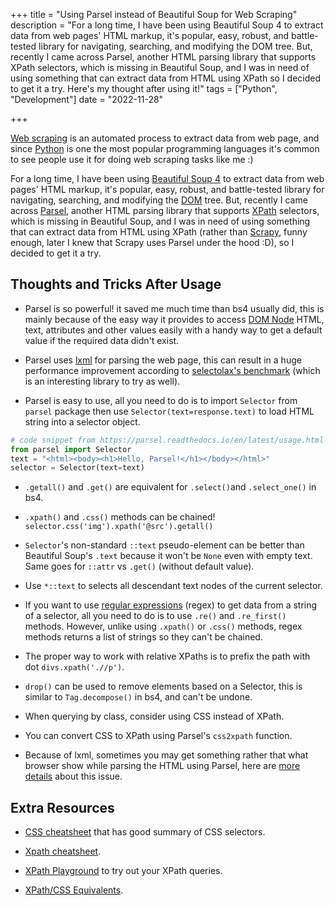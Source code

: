 +++
title = "Using Parsel instead of Beautiful Soup for Web Scraping"
description = "For a long time, I have been using Beautiful Soup 4 to extract data from web pages' HTML markup, it's popular, easy, robust, and battle-tested library for navigating, searching, and modifying the DOM tree. But, recently I came across Parsel, another HTML parsing library that supports XPath selectors, which is missing in Beautiful Soup, and I was in need of using something that can extract data from HTML using XPath so I decided to get it a try. Here's my thought after using it!"
tags = ["Python",  "Development"]
date = "2022-11-28"

+++

[Web scraping](https://en.wikipedia.org/wiki/Web_scraping) is an automated process to extract data from web page, and since [Python](https://www.python.org/) is one the most popular programming languages it's common to see people use it for doing web scraping tasks like me :)

For a long time, I have been using [Beautiful Soup 4](http://www.crummy.com/software/BeautifulSoup/) to extract data from web pages' HTML markup, it's popular, easy, robust, and battle-tested library for navigating, searching, and modifying the [DOM](https://developer.mozilla.org/en-US/docs/Web/API/Document_Object_Model/Introduction) tree. But, recently I came across [Parsel](https://github.com/scrapy/parsel), another HTML parsing library that supports [XPath](https://developer.mozilla.org/en-US/docs/Web/XPath) selectors, which is missing in Beautiful Soup, and I was in need of using something that can extract data from HTML using XPath (rather than [Scrapy](https://scrapy.org/), funny enough, later I knew that Scrapy uses Parsel under the hood :D), so I decided to get it a try.

## Thoughts and Tricks After Usage

- Parsel is so powerful! it saved me much time than bs4 usually did, this is mainly because of the easy way it provides to access [DOM Node](https://developer.mozilla.org/en-US/docs/Web/API/Node) HTML, text, attributes and other values easily with a handy way to get a default value if the required data didn't exist.

- Parsel uses [lxml](https://lxml.de/) for parsing the web page, this can result in a huge performance improvement according to [selectolax's benchmark](https://github.com/rushter/selectolax#simple-benchmark) (which is an interesting library to try as well).

- Parsel is easy to use, all you need to do is to import `Selector` from `parsel` package then use `Selector(text=response.text)` to load HTML string into a selector object.

```python
# code snippet from https://parsel.readthedocs.io/en/latest/usage.html  
from parsel import Selector  
text = "<html><body><h1>Hello, Parsel!</h1></body></html>"  
selector = Selector(text=text)
```

- `.getall()` and `.get()` are equivalent for `.select()`and `.select_one()` in bs4.

- `.xpath()` and `.css()` methods can be chained! `selector.css('img').xpath('@src').getall()`

- `Selector`'s non-standard `::text` pseudo-element can be better than Beautiful Soup's `.text` because it won't be `None` even with empty text. Same goes for `::attr` vs `.get()` (without default value).

- Use `*::text` to selects all descendant text nodes of the current selector.

- If you want to use [regular expressions](https://en.wikipedia.org/wiki/Regular_expression) (regex) to get data from a string of a selector, all you need to do is to use `.re()` and `.re_first()` methods. However, unlike using `.xpath()` or `.css()` methods, regex methods returns a list of strings so they can't be chained.

- The proper way to work with relative XPaths is to prefix the path with dot `divs.xpath('.//p')`.

- `drop()` can be used to remove elements based on a Selector, this is similar to `Tag.decompose()` in bs4, and can't be undone.

- When querying by class, consider using CSS instead of XPath.

- You can convert CSS to XPath using Parsel's `css2xpath` function.

- Because of lxml, sometimes you may get something rather that what browser show while parsing the HTML using Parsel, here are [more details](https://github.com/scrapy/parsel/issues/83) about this issue.

## Extra Resources

- [CSS cheatsheet](https://devhints.io/css) that has good summary of CSS selectors.

- [Xpath cheatsheet](https://devhints.io/xpath).

- [XPath Playground](https://scrapinghub.github.io/xpath-playground/) to try out your XPath queries.

- [XPath/CSS Equivalents](XPath/CSS%20Equivalents).
